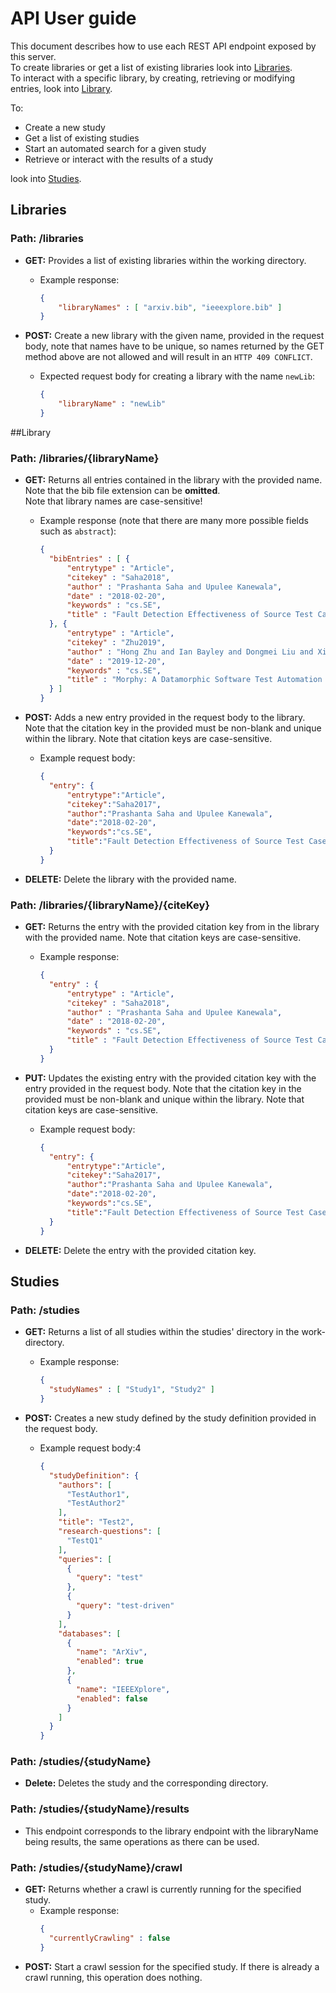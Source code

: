 # API User guide

This document describes how to use each REST API endpoint exposed by this server.\
To create libraries or get a list of existing libraries look into [Libraries](#Libraries).\
To interact with a specific library, by creating, retrieving or modifying entries, look into [Library](#Library).

To:
 - Create a new study
 - Get a list of existing studies
 - Start an automated search for a given study
 - Retrieve or interact with the results of a study
 
look into [Studies](#Studies).

## Libraries

### **Path:** /libraries


- **GET:** Provides a list of existing libraries within the working directory.
  - Example response:
      ``` json
      {
          "libraryNames" : [ "arxiv.bib", "ieeexplore.bib" ]
      }
      ```
- **POST:** Create a new library with the given name, provided in the request body, note that names have to be unique, 
so names returned by the GET method above are not allowed and will result in an `HTTP 409 CONFLICT`. 
    
  - Expected request body for creating a library with the name `newLib`: 
    ``` json 
    {
        "libraryName" : "newLib"
    }
    ```
  
##Library

### **Path:** /libraries/{libraryName}


- **GET:** Returns all entries contained in the library with the provided name. Note that the bib file extension can be **omitted**.\
Note that library names are case-sensitive!
  - Example response (note that there are many more possible fields such as `abstract`):
    ``` json 
    {
      "bibEntries" : [ {
          "entrytype" : "Article",
          "citekey" : "Saha2018",
          "author" : "Prashanta Saha and Upulee Kanewala",
          "date" : "2018-02-20",
          "keywords" : "cs.SE",
          "title" : "Fault Detection Effectiveness of Source Test Case Generation Strategies"
      }, {
          "entrytype" : "Article",
          "citekey" : "Zhu2019",
          "author" : "Hong Zhu and Ian Bayley and Dongmei Liu and Xiaoyu Zheng",
          "date" : "2019-12-20",
          "keywords" : "cs.SE",
          "title" : "Morphy: A Datamorphic Software Test Automation Tool"
      } ]
    }
    ```
    
- **POST:** Adds a new entry provided in the request body to the library. 
Note that the citation key in the provided must be non-blank and unique within the library. 
Note that citation keys are case-sensitive.
  - Example request body:
    ``` json 
    {
      "entry": {
          "entrytype":"Article",
          "citekey":"Saha2017",
          "author":"Prashanta Saha and Upulee Kanewala",
          "date":"2018-02-20",
          "keywords":"cs.SE",
          "title":"Fault Detection Effectiveness of Source Test Case Generation Strategies"
      }
    }
    ```
- **DELETE:** Delete the library with the provided name.

### **Path:** /libraries/{libraryName}/{citeKey}

- **GET:** Returns the entry with the provided citation key from in the library with the provided name. Note that citation keys are case-sensitive.
  - Example response:
    ``` json 
    {
      "entry" : {
          "entrytype" : "Article",
          "citekey" : "Saha2018",
          "author" : "Prashanta Saha and Upulee Kanewala",
          "date" : "2018-02-20",
          "keywords" : "cs.SE",
          "title" : "Fault Detection Effectiveness of Source Test Case Generation Strategies"
      }
    }
    ```

- **PUT:** Updates the existing entry with the provided citation key with the entry provided in the request body. 
Note that the citation key in the provided must be non-blank and unique within the library.
Note that citation keys are case-sensitive.
  - Example request body:
    ``` json 
    {
      "entry": {
          "entrytype":"Article",
          "citekey":"Saha2017",
          "author":"Prashanta Saha and Upulee Kanewala",
          "date":"2018-02-20",
          "keywords":"cs.SE",
          "title":"Fault Detection Effectiveness of Source Test Case Generation Strategies"
      }
    }
    ```
- **DELETE:** Delete the entry with the provided citation key.

## Studies

### **Path:** /studies

- **GET:** Returns a list of all studies within the studies' directory in the work-directory.
  - Example response:
    ``` json 
    {
      "studyNames" : [ "Study1", "Study2" ]
    }
    ```

- **POST:** Creates a new study defined by the study definition provided in the request body.
  - Example request body:4
    ``` json 
    {
      "studyDefinition": {
        "authors": [
          "TestAuthor1",
          "TestAuthor2"
        ],
        "title": "Test2",
        "research-questions": [
          "TestQ1"
        ],
        "queries": [
          {
            "query": "test"
          },
          {
            "query": "test-driven"
          }
        ],
        "databases": [
          {
            "name": "ArXiv",
            "enabled": true
          },
          {
            "name": "IEEEXplore",
            "enabled": false
          }
        ]
      }
    }
    ```
### **Path:** /studies/{studyName}
- **Delete:** Deletes the study and the corresponding directory.

### **Path:** /studies/{studyName}/results
- This endpoint corresponds to the library endpoint with the libraryName being results, the same operations as there can be used.

### **Path:** /studies/{studyName}/crawl
- **GET:** Returns whether a crawl is currently running for the specified study.
  - Example response:
    ```json
    {
      "currentlyCrawling" : false
    }
    ```
- **POST:** Start a crawl session for the specified study. If there is already a crawl running, this operation does nothing.

